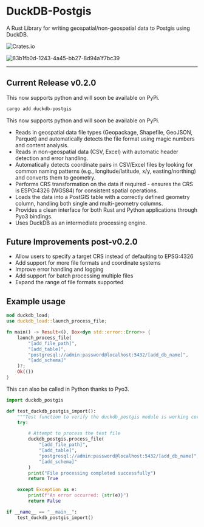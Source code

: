 # DuckDB-Postgis

A Rust Library for writing geospatial/non-geospatial data to Postgis using DuckDB.

![Crates.io](https://img.shields.io/crates/d/duckdb-postgis)

![83b1fb0d-1243-4a45-bb27-8d94a1f7bc39](https://github.com/user-attachments/assets/4c9610ca-719e-427e-82cb-03b9de802973)

---

## Current Release v0.2.0

This now supports python and will soon be available on PyPi.

```bash
cargo add duckdb-postgis
```

This now supports python and will soon be available on PyPi.

- Reads in geospatial data file types (Geopackage, Shapefile, GeoJSON, Parquet) and automatically detects the file format using magic numbers and content analysis.
- Reads in non-geospatial data (CSV, Excel) with automatic header detection and error handling.
- Automatically detects coordinate pairs in CSV/Excel files by looking for common naming patterns (e.g., longitude/latitude, x/y, easting/northing) and converts them to geometry.
- Performs CRS transformation on the data if required - ensures the CRS is ESPG:4326 (WGS84) for consistent spatial operations.
- Loads the data into a PostGIS table with a correctly defined geometry column, handling both single and multi-geometry columns.
- Provides a clean interface for both Rust and Python applications through Pyo3 bindings.
- Uses DuckDB as an intermediate processing engine.

## Future Improvements post-v0.2.0

- Allow users to specify a target CRS instead of defaulting to EPSG:4326
- Add support for more file formats and coordinate systems
- Improve error handling and logging
- Add support for batch processing multiple files
- Expand the range of file formats supported

## Example usage

```rust
mod duckdb_load;
use duckdb_load::launch_process_file;

fn main() -> Result<(), Box<dyn std::error::Error>> {
    launch_process_file(
        "[add_file_path]",
        "[add_table]",
        "postgresql://admin:password@localhost:5432/[add_db_name]",
        "[add_schema]"
    )?;
    Ok(())
}

```

This can also be called in Python thanks to Pyo3.

```python
import duckdb_postgis

def test_duckdb_postgis_import():
    """Test function to verify the duckdb_postgis module is working correctly."""
    try:

        # Attempt to process the test file
        duckdb_postgis.process_file(
            "[add_file_path]",
            "[add_table]",
            "postgresql://admin:password@localhost:5432/[add_db_name]",
            "[add_schema]"
        )
        print("File processing completed successfully")
        return True

    except Exception as e:
        print(f"An error occurred: {str(e)}")
        return False

if __name__ == "__main__":
    test_duckdb_postgis_import()
```
